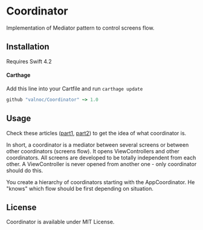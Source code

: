 # Coordinator
Implementation of Mediator pattern to control screens flow.

## Installation
Requires Swift 4.2

#### Carthage
Add this line into your Cartfile and run `carthage update`
```ruby
github "valnoc/Coordinator" ~> 1.0
```

## Usage
Check these articles ([part1](https://medium.com/blacklane-engineering/coordinators-essential-tutorial-part-i-376c836e9ba7), [part2](https://medium.com/blacklane-engineering/coordinators-essential-tutorial-part-ii-b5ab3eb4a74)) to get the idea of what coordinator is.

In short, a coordinator is a mediator between several screens or between other coordinators (screens flow). It opens ViewControllers and other coordinators. All screens are developed to be totally independent from each other. A ViewController is never opened from another one - only coordinator should do this. 

You create a hierarchy of coordinators starting with the AppCoordinator. He "knows" which flow should be first depending on situation.

## License
Coordinator is available under MIT License.
